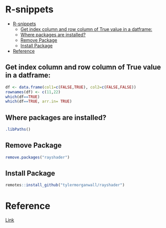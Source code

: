 # R-snippets

<!--ts-->
* [R-snippets](#r-snippets)
   * [Get index column and row column of True value in a datframe:](#get-index-column-and-row-column-of-true-value-in-a-datframe)
   * [Where packages are installed?](#where-packages-are-installed)
   * [Remove Package](#remove-package)
   * [Install Package](#install-package)
* [Reference](#reference)

<!-- Created by https://github.com/ekalinin/github-markdown-toc -->
<!-- Added by: gil_diy, at: Fri 04 Nov 2022 12:18:59 IST -->

<!--te-->

## Get index column and row column of True value in a datframe:

```r
df <- data.frame(col1=c(FALSE,TRUE), col2=c(FALSE,FALSE))
rownames(df) <- c(11,22)
which(df==TRUE)
which(df==TRUE, arr.in= TRUE)
```


## Where packages are installed?

```r
.libPaths()
```
## Remove Package

```r
remove.packages("rayshader")
```

## Install Package

```r
remotes::install_github("tylermorganwall/rayshader")
```
# Reference

[Link](http://www.science.smith.edu/~jcrouser/SDS293/labs/lab14-r.html)
